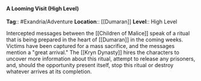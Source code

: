 #### A Looming Visit (High Level)
**Tag**:: #Exandria/Adventure
**Location**:: [[Dumaran]]
**Level**:: High Level

 Intercepted messages between the [[Children of Malice]] speak of a ritual that is being prepared in the heart of [[Dumaran]] in the coming weeks. Victims have been captured for a mass sacrifice, and the messages mention a "great arrival." The [[Kryn Dynasty]] hires the characters to uncover more information about this ritual, attempt to release any prisoners, and, should the opportunity present itself, stop this ritual or destroy whatever arrives at its completion.
